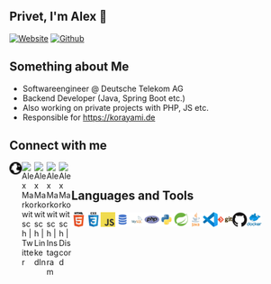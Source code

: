 ## Privet, I'm Alex 💪

[![Website](https://img.shields.io/website?label=alexmarkowitsch.de&style=for-the-badge&url=https%3A%2F%2Falexmarkowitsch.de)](https://alexmarkowitsch.de)
[![Github](https://img.shields.io/github/followers/alexmarkowitsch?color=red&label=Follow%20on%20Github&logo=github&style=for-the-badge)](https://github.com/alexmarkowitsch/)

## Something about Me
- Softwareengineer @ Deutsche Telekom AG
- Backend Developer (Java, Spring Boot etc.)
- Also working on private projects with PHP, JS etc.
- Responsible for https://korayami.de

## Connect with me
[<img align="left" alt="alexmarkowitsch.de" width="22px" src="https://raw.githubusercontent.com/iconic/open-iconic/master/svg/globe.svg" />][website]
[<img align="left" alt="Alex Markowitsch | Twitter" width="22px" src="https://cdn.jsdelivr.net/npm/simple-icons@v3/icons/twitter.svg" />][twitter]
[<img align="left" alt="Alex Markowitsch | LinkedIn" width="22px" src="https://cdn.jsdelivr.net/npm/simple-icons@v3/icons/linkedin.svg" />][linkedin]
[<img align="left" alt="Alex Markowitsch | Instagram" width="22px" src="https://cdn.jsdelivr.net/npm/simple-icons@v3/icons/instagram.svg" />][instagram]
[<img align="left" alt="Alex Markowitsch | Discord" width="22px" src="https://cdn.jsdelivr.net/npm/simple-icons@v3/icons/discord.svg" />][discord]

<br />

## Languages and Tools
<img align="left" alt="HTML5" width="26px" src="https://raw.githubusercontent.com/github/explore/80688e429a7d4ef2fca1e82350fe8e3517d3494d/topics/html/html.png" />
<img align="left" alt="CSS3" width="26px" src="https://raw.githubusercontent.com/github/explore/80688e429a7d4ef2fca1e82350fe8e3517d3494d/topics/css/css.png" />
<img align="left" alt="JavaScript" width="26px" src="https://raw.githubusercontent.com/github/explore/80688e429a7d4ef2fca1e82350fe8e3517d3494d/topics/javascript/javascript.png" />
<img align="left" alt="SQL" width="26px" src="https://raw.githubusercontent.com/github/explore/80688e429a7d4ef2fca1e82350fe8e3517d3494d/topics/sql/sql.png" />
<img align="left" alt="MySQL" width="26px" src="https://raw.githubusercontent.com/github/explore/80688e429a7d4ef2fca1e82350fe8e3517d3494d/topics/mysql/mysql.png" />
<img align="left" alt="PHP" width="26px" src="https://raw.githubusercontent.com/github/explore/ccc16358ac4530c6a69b1b80c7223cd2744dea83/topics/php/php.png" />
<img align="left" alt="Python" width="26px" src="https://raw.githubusercontent.com/github/explore/80688e429a7d4ef2fca1e82350fe8e3517d3494d/topics/python/python.png" />
<img align="left" alt="Spring Boot" width="26px" src="https://raw.githubusercontent.com/github/explore/80688e429a7d4ef2fca1e82350fe8e3517d3494d/topics/spring-boot/spring-boot.png" />
<img align="left" alt="Java" width="26px" src="https://raw.githubusercontent.com/github/explore/80688e429a7d4ef2fca1e82350fe8e3517d3494d/topics/java/java.png" />
<img align="left" alt="Visual Studio Code" width="26px" src="https://raw.githubusercontent.com/github/explore/80688e429a7d4ef2fca1e82350fe8e3517d3494d/topics/visual-studio-code/visual-studio-code.png" />
<img align="left" alt="Git" width="26px" src="https://raw.githubusercontent.com/github/explore/80688e429a7d4ef2fca1e82350fe8e3517d3494d/topics/git/git.png" />
<img align="left" alt="GitHub" width="26px" src="https://raw.githubusercontent.com/github/explore/78df643247d429f6cc873026c0622819ad797942/topics/github/github.png" />
<img align="left" alt="Docker" width="26px" src="https://raw.githubusercontent.com/github/explore/80688e429a7d4ef2fca1e82350fe8e3517d3494d/topics/docker/docker.png" />



[website]:      https://korayami.de
[linkedin]:     https://www.linkedin.com/in/alex-markowitsch/
[discord]:      https://discord.gg/fS8fYxS
[twitter]:      https://twitter.com/MarkowitschAlex
[instagram]:    https://www.instagram.com/alex_markowitsch/

